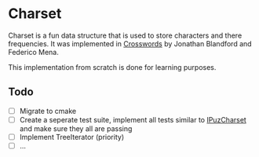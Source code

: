# Charset

Charset is a fun data structure that is used to store characters and there frequencies. It was implemented in [Crosswords](https://gitlab.gnome.org/jrb/libipuz/-/blob/master/libipuz/ipuz-charset.c?ref_type=heads) by Jonathan Blandford and Federico Mena.

This implementation from scratch is done for learning purposes.

## Todo
- [ ] Migrate to cmake
- [ ] Create a seperate test suite, implement all tests similar to [IPuzCharset](https://gitlab.gnome.org/jrb/libipuz/-/blob/master/libipuz/tests/charset.c?ref_type=heads) and make sure they all are passing
- [ ] Implement TreeIterator (priority)
- [ ] ...
